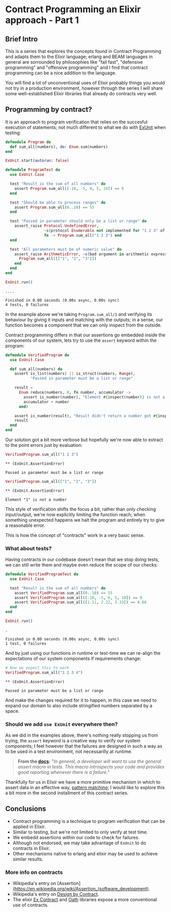 <!-- livebook:{"persist_outputs":true} -->

# Contract Programming an Elixir approach - Part 1

## Brief Intro

This is a series that explores the concepts found in Contract Programming and adapts them to 
the Elixir language; erlang and BEAM languages in general are sorrounded by philosophies like
"fail fast", "defensive programming" and "offensive programming" and I find that contract 
programming can be a nice addition to the language.

You will find a lot of unconventional uses of Elixir probably things you would not try
in a production environment, however through the series I will share some well-established
Elixir libraries that already do contracts very well.

## Programming by contract?

It is an approach to program verification that relies on the succesful execution of statements; 
not much different to what we do with [ExUnit](https://hexdocs.pm/ex_unit/ExUnit.html) when 
testing:

```elixir
defmodule Program do
  def sum_all(numbers), do: Enum.sum(numbers)
end

ExUnit.start(autorun: false)

defmodule ProgramTest do
  use ExUnit.Case

  test "Result is the sum of all numbers" do
    assert Program.sum_all([-10, -5, 0, 5, 10]) == 0
  end

  test "Should be able to process ranges" do
    assert Program.sum_all(0..10) == 55
  end

  test "Passed in parameter should only be a list or range" do
    assert_raise Protocol.UndefinedError,
                 ~s(protocol Enumerable not implemented for "1 2 3" of type BitString),
                 fn -> Program.sum_all("1 2 3") end
  end

  test "All parameters must be of numeric value" do
    assert_raise ArithmeticError, ~s(bad argument in arithmetic expression), fn ->
      Program.sum_all([["1", "2", "3"]])
    end
  end
end

ExUnit.run()
```

```output
....

Finished in 0.00 seconds (0.00s async, 0.00s sync)
4 tests, 0 failures
```

In the example above we're taking `Program.sum_all/1` and verifying its behaviour by giving
it inputs and matching with the outputs; in a sense, our function becomes a component that 
we can only inspect from the outside.

<!-- livebook:{"break_markdown":true} -->

Contract programming differs in that our assertions go embedded inside the components of
our system, lets try to use the `assert` keyword within the program:

```elixir
defmodule VerifiedProgram do
  use ExUnit.Case

  def sum_all(numbers) do
    assert is_list(numbers) || is_struct(numbers, Range),
           "Passed in parameter must be a list or range"

    result =
      Enum.reduce(numbers, 0, fn number, accumulator ->
        assert is_number(number), "Element #{inspect(number)} is not a number"
        accumulator + number
      end)

    assert is_number(result), "Result didn't return a number got #{inspect(result)}"
    result
  end
end
```

Our solution got a bit more verbose but hopefully we're now able to extract to the point
errors just by evaluation:

```elixir
VerifiedProgram.sum_all("1 2 3")
```
```output
** (ExUnit.AssertionError) 

Passed in parameter must be a list or range
```

```elixir
VerifiedProgram.sum_all(["1", "2", "3"])
```
```output
** (ExUnit.AssertionError) 

Element "1" is not a number
```

This style of verification shifts the focus a bit, rather than only checking input/output, we're
now explicitly limiting the function reach; when something unexpected happens we halt the program
and entirely try to give a reasonable error.

This is how the concept of "contracts" work in a very basic sense.

<!-- livebook:{"break_markdown":true} -->

### What about tests?

Having contracts in our codebase doesn't mean that we stop doing
tests, we can still write them and maybe even reduce the scope
of our checks:

```elixir
defmodule VerifiedProgramTest do
  use ExUnit.Case

  test "Result is the sum of all numbers" do
    assert VerifiedProgram.sum_all(0..10) == 55
    assert VerifiedProgram.sum_all([-10, -5, 0, 5, 10]) == 0
    assert VerifiedProgram.sum_all([1.11, 2.22, 3.33]) == 6.66
  end
end

ExUnit.run()
```

```output
.

Finished in 0.00 seconds (0.00s async, 0.00s sync)
1 test, 0 failures
```

And by just using our functions in runtime or test-time we can re-align the expectations of our
system components if requirements change:

```elixir
# Now we expect this to work
VerifiedProgram.sum_all("1 2 3 4")
```

```output
** (ExUnit.AssertionError) 

Passed in parameter must be a list or range
```

And make the changes required for it to happen, in this case we need to expand our domain
to also include stringified numbers separated by a space.

<!-- livebook:{"break_markdown":true} -->

### Should we add `use ExUnit` everywhere then?

<!-- livebook:{"break_markdown":true} -->

As we did in the examples above, there's nothing really stopping us from trying, the `assert` 
keyword is a creative way to verify our system components; I feel however that the failures 
are designed in such a way as to be used in a test environment, not necessarilly at runtime.

> **From the [docs](https://hexdocs.pm/ex_unit/ExUnit.Assertions.html):**
> "_In general, a developer will want to use the general assert macro in tests. 
> This macro introspects your code and provides good reporting whenever there is a failure._"

Thankfully for us in Elixir we have a more primitive mechanism in which to assert data in 
an effective way, [pattern matching](https://hexdocs.pm/elixir/patterns-and-guards.html#content);
I would like to explore this a bit more in the second installment of this contract series.

## Conclusions

* Contract programming is a technique to program verification that can be applied in Elixir.
* Similar to testing, but we're not limited to only verify at test time.
* We embedd assertions within our code to check for failures.
* Although not endorsed, we may take advantage of `ExUnit` to do contracts in Elixir.
* Other mechanisms native to erlang and elixir may be used to achieve similar results.

<!-- livebook:{"break_markdown":true} -->

### More info on contracts

* Wikipedia's entry on [Assertion](https://en.wikipedia.org/wiki/Assertion_(software_development).
* Wikipedia's entry on [Design by Contract](https://en.wikipedia.org/wiki/Design_by_contract).
* The elixir [Ex Contract](https://hexdocs.pm/ex_contract/readme.html) and [Oath](https://hexdocs.pm/oath/Oath.html) libraries expose a more conventional use of contracts.
